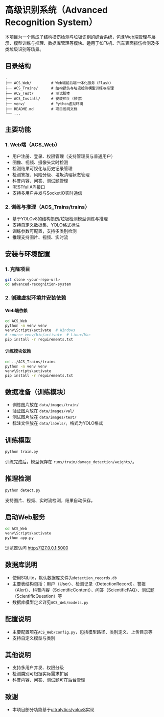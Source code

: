 # 高级识别系统（Advanced Recognition System）

本项目为一个集成了结构损伤检测与垃圾识别的综合系统，包含Web端管理与展示、模型训练与推理、数据库管理等模块。适用于如飞机、汽车表面损伤检测及多类垃圾识别等场景。

## 目录结构

```
.
├── ACS_Web/         # Web端前后端一体化服务（Flask）
├── ACS_Trains/      # 结构损伤与垃圾检测模型训练与推理
├── ACS_Test/        # 测试脚本
├── ACS_Install/     # 安装相关（预留）
├── venv/            # Python虚拟环境
├── README.md        # 项目说明文档
└── ...
```

## 主要功能

### 1. Web端（ACS_Web）
- 用户注册、登录、权限管理（支持管理员与普通用户）
- 图像、视频、摄像头实时检测
- 检测结果可视化与历史记录管理
- 检测警报、风险分级、垃圾清理状态管理
- 科普内容、问答、测试题管理
- RESTful API接口
- 支持多用户并发与SocketIO实时通信

### 2. 训练与推理（ACS_Trains/trains）
- 基于YOLOv8的结构损伤/垃圾检测模型训练与推理
- 支持自定义数据集、YOLO格式标注
- 训练参数可配置，支持多类别检测
- 推理支持图片、视频、实时流

## 安装与环境配置

### 1. 克隆项目
```bash
git clone <your-repo-url>
cd advanced-recognition-system
```

### 2. 创建虚拟环境并安装依赖

#### Web端依赖
```bash
cd ACS_Web
python -m venv venv
venv\Scripts\activate  # Windows
# source venv/bin/activate  # Linux/Mac
pip install -r requirements.txt
```

#### 训练模块依赖
```bash
cd ../ACS_Trains/trains
python -m venv venv
venv\Scripts\activate
pip install -r requirements.txt
```

## 数据准备（训练模块）

- 训练图片放在 `data/images/train/`
- 验证图片放在 `data/images/val/`
- 测试图片放在 `data/images/test/`
- 标注文件放在 `data/labels/`，格式为YOLO格式

## 训练模型

```bash
python train.py
```
训练完成后，模型保存在 `runs/train/damage_detection/weights/`。

## 推理检测

```bash
python detect.py
```
支持图片、视频、实时流检测，结果自动保存。

## 启动Web服务

```bash
cd ACS_Web
venv\Scripts\activate
python app.py
```
浏览器访问 http://127.0.0.1:5000

## 数据库说明

- 使用SQLite，默认数据库文件为`detection_records.db`
- 主要表结构包括：用户（User）、检测记录（DetectionRecord）、警报（Alert）、科普内容（ScientificContent）、问答（ScientificFAQ）、测试题（ScientificQuestion）等
- 数据库模型定义详见`ACS_Web/models.py`

## 配置说明

- 主要配置项在`ACS_Web/config.py`，包括模型路径、类别定义、上传目录等
- 支持自定义模型与类别

## 其他说明

- 支持多用户并发、权限分级
- 检测类别可根据实际需求扩展
- 科普内容、问答、测试题可在后台管理

## 致谢

- 本项目部分功能基于[ultralytics/yolov8](https://github.com/ultralytics/ultralytics)实现
